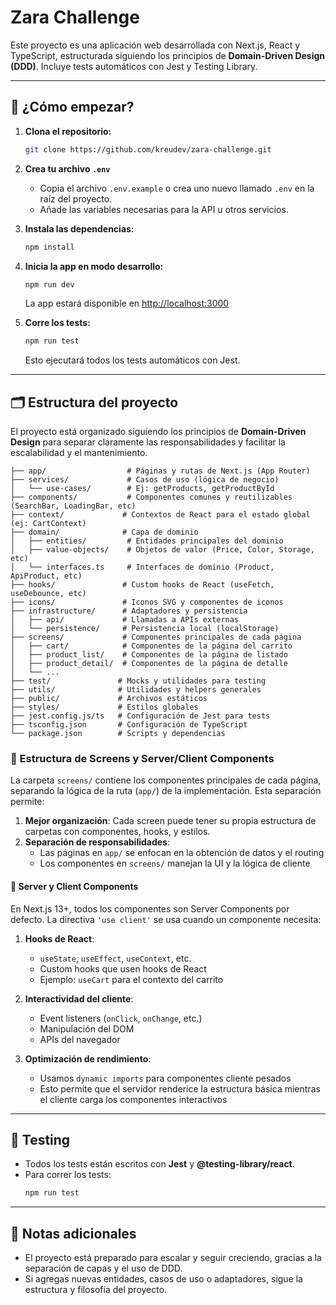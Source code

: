 # Zara Challenge

Este proyecto es una aplicación web desarrollada con Next.js, React y TypeScript, estructurada siguiendo los principios de **Domain-Driven Design (DDD)**. Incluye tests automáticos con Jest y Testing Library.

---

## 🚀 ¿Cómo empezar?

1. **Clona el repositorio:**
   ```bash
   git clone https://github.com/kreudev/zara-challenge.git
   ```

2. **Crea tu archivo `.env`**
   - Copia el archivo `.env.example` o crea uno nuevo llamado `.env` en la raíz del proyecto.
   - Añade las variables necesarias para la API u otros servicios.

3. **Instala las dependencias:**
   ```bash
   npm install
   ```

4. **Inicia la app en modo desarrollo:**
   ```bash
   npm run dev
   ```
   La app estará disponible en [http://localhost:3000](http://localhost:3000)

5. **Corre los tests:**
   ```bash
   npm run test
   ```
   Esto ejecutará todos los tests automáticos con Jest.

---

## 🗂️ Estructura del proyecto

El proyecto está organizado siguiendo los principios de **Domain-Driven Design** para separar claramente las responsabilidades y facilitar la escalabilidad y el mantenimiento.

```
├── app/                  # Páginas y rutas de Next.js (App Router)
├── services/             # Casos de uso (lógica de negocio)
│   └── use-cases/        # Ej: getProducts, getProductById
├── components/           # Componentes comunes y reutilizables (SearchBar, LoadingBar, etc)
├── context/             # Contextos de React para el estado global (ej: CartContext)
├── domain/              # Capa de dominio
│   ├── entities/         # Entidades principales del dominio
│   ├── value-objects/    # Objetos de valor (Price, Color, Storage, etc)
│   └── interfaces.ts     # Interfaces de dominio (Product, ApiProduct, etc)
├── hooks/               # Custom hooks de React (useFetch, useDebounce, etc)
├── icons/               # Iconos SVG y componentes de iconos
├── infrastructure/      # Adaptadores y persistencia
│   ├── api/             # Llamadas a APIs externas
│   └── persistence/     # Persistencia local (localStorage)
├── screens/             # Componentes principales de cada página
│   ├── cart/            # Componentes de la página del carrito
│   ├── product_list/    # Componentes de la página de listado
│   ├── product_detail/  # Componentes de la página de detalle
│   └── ...
├── test/               # Mocks y utilidades para testing
├── utils/              # Utilidades y helpers generales
├── public/             # Archivos estáticos
├── styles/             # Estilos globales
├── jest.config.js/ts   # Configuración de Jest para tests
├── tsconfig.json       # Configuración de TypeScript
└── package.json        # Scripts y dependencias
```

### 📁 Estructura de Screens y Server/Client Components

La carpeta `screens/` contiene los componentes principales de cada página, separando la lógica de la ruta (`app/`) de la implementación. Esta separación permite:

1. **Mejor organización**: Cada screen puede tener su propia estructura de carpetas con componentes, hooks, y estilos.
2. **Separación de responsabilidades**: 
   - Las páginas en `app/` se enfocan en la obtención de datos y el routing
   - Los componentes en `screens/` manejan la UI y la lógica de cliente

#### 🔄 Server y Client Components

En Next.js 13+, todos los componentes son Server Components por defecto. La directiva `'use client'` se usa cuando un componente necesita:

1. **Hooks de React**: 
   - `useState`, `useEffect`, `useContext`, etc.
   - Custom hooks que usen hooks de React
   - Ejemplo: `useCart` para el contexto del carrito

2. **Interactividad del cliente**:
   - Event listeners (`onClick`, `onChange`, etc.)
   - Manipulación del DOM
   - APIs del navegador

3. **Optimización de rendimiento**:
   - Usamos `dynamic imports` para componentes cliente pesados
   - Esto permite que el servidor renderice la estructura básica mientras el cliente carga los componentes interactivos

---

## 🧪 Testing

- Todos los tests están escritos con **Jest** y **@testing-library/react**.
- Para correr los tests:
  ```bash
  npm run test
  ```

---

## 📝 Notas adicionales

- El proyecto está preparado para escalar y seguir creciendo, gracias a la separación de capas y el uso de DDD.
- Si agregas nuevas entidades, casos de uso o adaptadores, sigue la estructura y filosofía del proyecto.

